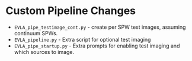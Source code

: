 Custom Pipeline Changes
=======================

* `EVLA_pipe_testimage_cont.py` - create per SPW test images, assuming continuum SPWs.
* `EVLA_pipeline.py` - Extra script for optional test imaging
* `EVLA_pipe_startup.py` - Extra prompts for enabling test imaging and which sources to image.